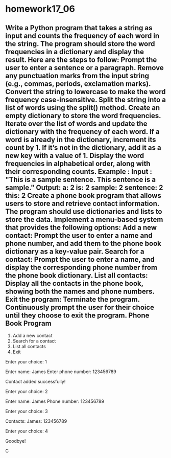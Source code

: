 # homework17_06
Write a Python program that takes a string as input and counts the frequency of each word in the string. The program should store the word frequencies in a dictionary and display the result.
Here are the steps to follow:
Prompt the user to enter a sentence or a paragraph.
Remove any punctuation marks from the input string (e.g., commas, periods, exclamation marks).
Convert the string to lowercase to make the word frequency case-insensitive.
Split the string into a list of words using the split() method.
Create an empty dictionary to store the word frequencies.
Iterate over the list of words and update the dictionary with the frequency of each word. If a word is already in the dictionary, increment its count by 1. If it’s not in the dictionary, add it as a new key with a value of 1.
Display the word frequencies in alphabetical order, along with their corresponding counts.
Example : 
Input : "This is a sample sentence. This sentence is a sample."
Output: 
a: 2
is: 2
sample: 2
sentence: 2
this: 2
Create a phone book program that allows users to store and retrieve contact information. The program should use dictionaries and lists to store the data.
Implement a menu-based system that provides the following options:
Add a new contact: Prompt the user to enter a name and phone number, and add them to the phone book dictionary as a key-value pair.
Search for a contact: Prompt the user to enter a name, and display the corresponding phone number from the phone book dictionary.
List all contacts: Display all the contacts in the phone book, showing both the names and phone numbers.
Exit the program: Terminate the program.
Continuously prompt the user for their choice until they choose to exit the program.
Phone Book Program
------------------
1. Add a new contact
2. Search for a contact
3. List all contacts
4. Exit

Enter your choice: 1

Enter name: James
Enter phone number: 123456789

Contact added successfully!

Enter your choice: 2

Enter name: James
Phone number: 123456789

Enter your choice: 3

Contacts:
James: 123456789

Enter your choice: 4

Goodbye!









C










